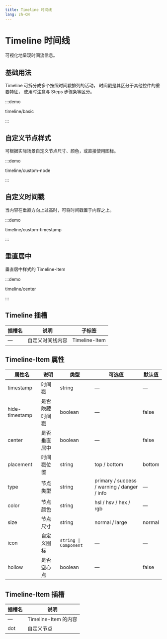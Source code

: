 ```yaml
---
title: Timeline 时间线
lang: zh-CN
---
```


# Timeline 时间线

可视化地呈现时间流信息。

## 基础用法

Timeline 可拆分成多个按照时间戳排列的活动， 时间戳是其区分于其他控件的重要特征， 使用时注意与 Steps 步骤条等区分。

:::demo

timeline/basic

:::

## ⾃定义节点样式

可根据实际场景⾃定义节点尺⼨、颜⾊，或直接使⽤图标。

:::demo

timeline/custom-node

:::

## ⾃定义时间戳

当内容在垂直⽅向上过⾼时，可将时间戳置于内容之上。

:::demo

timeline/custom-timestamp

:::

## 垂直居中

垂直居中样式的 Timeline-Item

:::demo

timeline/center

:::

## Timeline 插槽

| 插槽名 | 说明       | 子标签           |
| --- | -------- | ------------- |
| —   | 自定义时间线内容 | Timeline-Item |

## Timeline-Item 属性

| 属性名            | 说明      | 类型                     | 可选值                                         | 默认值    |
| -------------- | ------- | ---------------------- | ------------------------------------------- | ------ |
| timestamp      | 时间戳     | string                 | —                                           | —      |
| hide-timestamp | 是否隐藏时间戳 | boolean                | —                                           | false  |
| center         | 是否垂直居中  | boolean                | —                                           | false  |
| placement      | 时间戳位置   | string                 | top / bottom                                | bottom |
| type           | 节点类型    | string                 | primary / success / warning / danger / info | —      |
| color          | 节点颜色    | string                 | hsl / hsv / hex / rgb                       | —      |
| size           | 节点尺寸    | string                 | normal / large                              | normal |
| icon           | 自定义图标   | `string \| Component` | —                                           | —      |
| hollow         | 是否空心点   | boolean                | —                                           | false  |

## Timeline-Item 插槽

| 插槽名 | 说明                |
| --- | ----------------- |
| —   | Timeline-Item 的内容 |
| dot | 自定义节点             |
